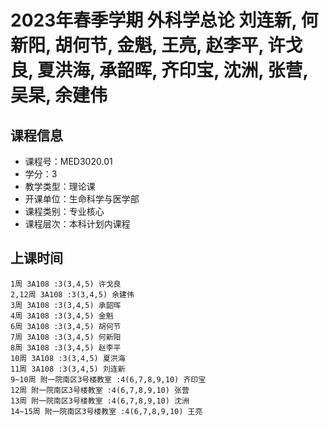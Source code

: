 # 2023年春季学期 外科学总论 刘连新, 何新阳, 胡何节, 金魁, 王亮, 赵李平, 许戈良, 夏洪海, 承韶晖, 齐印宝, 沈洲, 张营, 吴杲, 余建伟






## 课程信息

- 课程号：MED3020.01
- 学分：3
- 教学类型：理论课
- 开课单位：生命科学与医学部
- 课程类别：专业核心
- 课程层次：本科计划内课程

## 上课时间

```
1周 3A108 :3(3,4,5) 许戈良
2,12周 3A108 :3(3,4,5) 余建伟
3周 3A108 :3(3,4,5) 承韶晖
4周 3A108 :3(3,4,5) 金魁
6周 3A108 :3(3,4,5) 胡何节
7周 3A108 :3(3,4,5) 何新阳
8周 3A108 :3(3,4,5) 赵李平
10周 3A108 :3(3,4,5) 夏洪海
11周 3A108 :3(3,4,5) 刘连新
9~10周 附一院南区3号楼教室 :4(6,7,8,9,10) 齐印宝
12周 附一院南区3号楼教室 :4(6,7,8,9,10) 张营
13周 附一院南区3号楼教室 :4(6,7,8,9,10) 沈洲
14~15周 附一院南区3号楼教室 :4(6,7,8,9,10) 王亮
```

